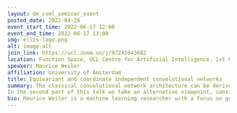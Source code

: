 ```yaml
---
layout: dm_csml_seminar_event
posted_date: 2022-04-28
event_start_time: 2022-06-17 12:00
event_end_time: 2022-06-17 13:00
img: ellis-logo.png
alt: image-alt
join_link: https://ucl.zoom.us/j/97245943682
location: Function Space, UCL Centre for Artificial Intelligence, 1st Floor, 90 High Holborn, London WC1V 6BH
speaker: Maurice Weiler
affiliation: University of Amsterdam
title: Equivariant and coordinate independent convolutional networks
summary: The classical convolutional network architecture can be derived solely from the requirement for translational equivariance. Steerable CNNs generalize this idea to affine symmetry groups, resulting in network architectures that are equivariant under additional symmetries of Euclidean spaces, including for instance rotations, reflections, scaling or shearing.
In the second part of this talk we take an alternative viewpoint, considering passive gauge transformations of the labeling/coordinatization of data instead of active transformations of the data itself. This viewpoint allows us to generalize convolutions to Riemannian manifolds, which do not admit a canonical choice of reference frames (gauges) and thus require gauge equivariant convolution kernels. While only being designed to be locally gauge equivariant, we show that such coordinate independent convolutions are in fact equivariant w.r.t. the isometries of the manifold.
bio: Maurice Weiler is a machine learning researcher with a focus on geometric and equivariant deep learning. After studying computational and theoretical physics at Heidelberg University, he is now a fourth year PhD student with Max Welling at AMLab, University of Amsterdam.
---
```

